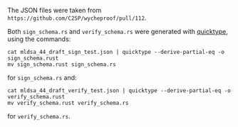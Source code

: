 The JSON files were taken from `https://github.com/C2SP/wycheproof/pull/112`.

Both `sign_schema.rs` and `verify_schema.rs` were generated with
[quicktype](https://github.com/glideapps/quicktype), using the commands:

```
cat mldsa_44_draft_sign_test.json | quicktype --derive-partial-eq -o sign_schema.rust
mv sign_schema.rust sign_schema.rs
```

for `sign_schema.rs` and:

```
cat mldsa_44_draft_verify_test.json | quicktype --derive-partial-eq -o verify_schema.rust
mv verify_schema.rust verify_schema.rs
```

for `verify_schema.rs`.
